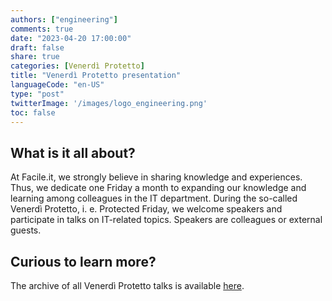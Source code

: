 ```yaml
---
authors: ["engineering"]
comments: true
date: "2023-04-20 17:00:00"
draft: false
share: true
categories: [Venerdì Protetto]
title: "Venerdì Protetto presentation"
languageCode: "en-US"
type: "post"
twitterImage: '/images/logo_engineering.png'
toc: false
---
```



## What is it all about?

At Facile.it, we strongly believe in sharing knowledge and experiences. Thus, we dedicate one Friday a month to expanding our knowledge and learning among colleagues in the IT department. During the so-called Venerdì Protetto, i. e. Protected Friday, we welcome speakers and participate in talks on IT-related topics. Speakers are colleagues or external guests.

    
## Curious to learn more?
 
The archive of all Venerdì Protetto talks is available [here](https://engineering.facile.it/categories/venerdi-protetto/).
